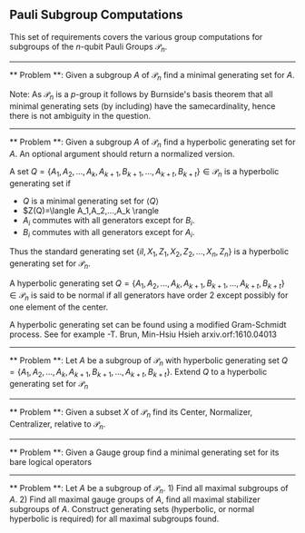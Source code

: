 ## Pauli Subgroup Computations

This set of requirements covers the various group computations for subgroups of the $n$-qubit Pauli Groups $\mathcal{P}_n$.

---

** Problem **: Given a subgroup $A$ of $\mathcal{P}_n$ find a minimal generating set for $A$. 

Note: As $\mathcal{P}_n$ is a $p$-group it follows by Burnside's basis theorem that all minimal
generating sets (by including) have the samecardinality, hence there is not ambiguity in the question.

---

** Problem **: Given a subgroup $A$ of $\mathcal{P}_n$ find a hyperbolic generating set for $A$. 
An optional argument should return a normalized version.

A set $Q=\{A_1,A_2,...,A_k,A_{k+1},B_{k+1},...,A_{k+t},B_{k+t}\}\in\mathcal{P}_n$ is a hyperbolic generating
set if 
- $Q$ is a minimal generating set for $\langle Q\rangle$
- $Z(Q)=\langle A_1,A_2,...,A_k \rangle
- $A_i$ commutes with all generators except for $B_i$.
- $B_i$ commutes with all generators except for $A_i$.

Thus the standard generating set $\{iI,X_1,Z_1,X_2,Z_2,...,X_n,Z_n\}$ is a hyperbolic generating set for
$\mathcal{P}_n$.

A hyperbolic generating set $Q=\{A_1,A_2,...,A_k,A_{k+1},B_{k+1},...,A_{k+t},B_{k+t}\}\in\mathcal{P}_n$ 
is said to be normal if all generators have order $2$ except possibly for one element of the center.

A hyperbolic generating set can be found using a modified Gram-Schmidt process.  See for example 
-T. Brun, Min-Hsiu Hsieh arxiv.orf:1610.04013

---

** Problem **: Let $A$ be a subgroup of $\mathcal{P}_n$ with hyperbolic generating set 
$Q=\{A_1,A_2,...,A_k,A_{k+1},B_{k+1},...,A_{k+t},B_{k+t}\}$. Extend $Q$ to a hyperbolic generating set
for $\mathcal{P}_n$ 

---

** Problem **: Given a subset $X$ of $\mathcal{P}_n$ find its Center, Normalizer, Centralizer, relative to $\mathcal{P}_n$.

---

** Problem **: Given a Gauge group find a minimal generating set for its bare logical operators

---

** Problem **: Let $A$ be a subgroup of $\mathcal{P}_n$. 1) Find all maximal subgroups of $A$. 2) Find all maximal gauge groups of $A$, find all maximal stabilizer subgroups of $A$. Construct generating sets (hyperbolic, or normal hyperbolic is required) for all maximal subgroups found.



